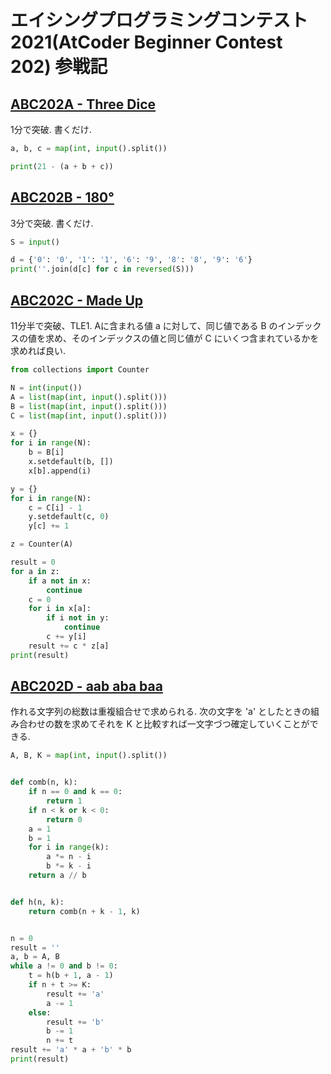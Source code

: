 # エイシングプログラミングコンテスト2021(AtCoder Beginner Contest 202) 参戦記

## [ABC202A - Three Dice](https://atcoder.jp/contests/abc202/tasks/abc202_a)

1分で突破. 書くだけ.

```python
a, b, c = map(int, input().split())

print(21 - (a + b + c))
```

## [ABC202B - 180°](https://atcoder.jp/contests/abc202/tasks/abc202_b)

3分で突破. 書くだけ.

```python
S = input()

d = {'0': '0', '1': '1', '6': '9', '8': '8', '9': '6'}
print(''.join(d[c] for c in reversed(S)))
```

## [ABC202C - Made Up](https://atcoder.jp/contests/abc202/tasks/abc202_c)

11分半で突破、TLE1. Aに含まれる値 a に対して、同じ値である B のインデックスの値を求め、そのインデックスの値と同じ値が C にいくつ含まれているかを求めれば良い.

```python
from collections import Counter

N = int(input())
A = list(map(int, input().split()))
B = list(map(int, input().split()))
C = list(map(int, input().split()))

x = {}
for i in range(N):
    b = B[i]
    x.setdefault(b, [])
    x[b].append(i)

y = {}
for i in range(N):
    c = C[i] - 1
    y.setdefault(c, 0)
    y[c] += 1

z = Counter(A)

result = 0
for a in z:
    if a not in x:
        continue
    c = 0
    for i in x[a]:
        if i not in y:
            continue
        c += y[i]
    result += c * z[a]
print(result)
```

## [ABC202D - aab aba baa](https://atcoder.jp/contests/abc202/tasks/abc202_d)

作れる文字列の総数は重複組合せで求められる. 次の文字を 'a' としたときの組み合わせの数を求めてそれを K と比較すれば一文字づつ確定していくことができる.

```python
A, B, K = map(int, input().split())


def comb(n, k):
    if n == 0 and k == 0:
        return 1
    if n < k or k < 0:
        return 0
    a = 1
    b = 1
    for i in range(k):
        a *= n - i
        b *= k - i
    return a // b


def h(n, k):
    return comb(n + k - 1, k)


n = 0
result = ''
a, b = A, B
while a != 0 and b != 0:
    t = h(b + 1, a - 1)
    if n + t >= K:
        result += 'a'
        a -= 1
    else:
        result += 'b'
        b -= 1
        n += t
result += 'a' * a + 'b' * b
print(result)
```
